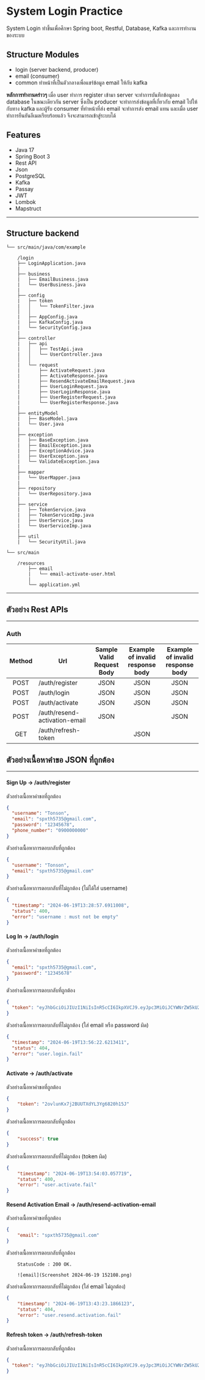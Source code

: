 # System Login Practice

System Login ทำขึ้นเพื่อศึกษา Spring boot, Restful, Database, Kafka และการทำงานของระบบ

## Structure Modules

* login (server backend, producer)
* email (consumer)
* common ทำหน้าที่เป็นตัวกลางเพื่อแชร์ข้อมูล email ให้กับ kafka

**หลักการทำงานคร่าวๆ** เมื่อ user ทำการ register เข้ามา server จะทำการบันทึกข้อมูลลง database ในขณะเดียวกัน server
ซึ่งเป็น producer จะทำการส่งข้อมูลที่เกี่ยวกับ email ไปให้กับทาง kafka และผู้รับ consumer ที่ทำหน้าที่ส่ง email
จะทำการส่ง email แทน และเมื่อ user ทำการยืนยันอีเมลเรียบร้อยแล้ว จึงจะสามารถเข้าสู่ระบบได้
## Features

* Java 17
* Spring Boot 3
* Rest API
* Json
* PostgreSQL
* Kafka
* Passay
* JWT
* Lombok
* Mapstruct

---

## Structure backend

    └── src/main/java/com/example

        /login
        ├── LoginApplication.java
        |
        ├── business
        |   ├── EmailBusiness.java
        |   └── UserBusiness.java
        |
        ├── config
        |   ├── token
        |   │   └── TokenFilter.java
        │   │
        |   ├── AppConfig.java
        |   ├── KafkaConfig.java
        |   └── SecurityConfig.java
        |
        ├── controller
        |   ├── api
        |   │   ├── TestApi.java
        |   │   └── UserController.java
        │   │
        |   └── request
        |       ├── ActivateRequest.java
        |       ├── ActivateResponse.java
        |       ├── ResendActivateEmailRequest.java
        |       ├── UserLoginRequest.java
        |       ├── UserLoginResponse.java
        |       ├── UserRegisterRequest.java
        |       └── UserRegisterResponse.java
        |
        ├── entityModel
        |   ├── BaseModel.java
        |   └── User.java
        |
        ├── exception
        |   ├── BaseException.java
        |   ├── EmailException.java
        |   ├── ExceptionAdvice.java
        |   ├── UserException.java
        |   └── ValidateException.java
        |
        ├── mapper
        |   └── UserMapper.java
        |
        ├── repository
        |   └── UserRepository.java
        |
        ├── service
        |   ├── TokenService.java
        |   ├── TokenServiceImp.java
        |   ├── UserService.java
        |   └── UserServiceImp.java
        |
        ├── util
        |   └── SecurityUtil.java

    └── src/main

        /resources
            ├── email
            |   └── email-activate-user.html
            |
            └── application.yml
---

## ตัวอย่าง Rest APIs

---
### Auth

| Method | Url                           | Sample Valid <br/>Request Body | Example of invalid <br/>response body | Example of invalid <br/>response body |
|:------:|-------------------------------|:------------------------------:|:-------------------------------------:|:-------------------------------------:|
|  POST  | /auth/register                |              JSON              |                 JSON                  |                 JSON                  |
|  POST  | /auth/login                   |              JSON              |                 JSON                  |                 JSON                  |
|  POST  | /auth/activate                |              JSON              |                 JSON                  |                 JSON                  |
|  POST  | /auth/resend-activation-email |              JSON              |                                       |                 JSON                  |
|  GET   | /auth/refresh-token           |                                |                 JSON                  |                                       |


## ตัวอย่างเนื้อหาคำขอ JSON ที่ถูกต้อง

---
#### Sign Up -> /auth/register

ตัวอย่างเนื้อหาคำขอที่ถูกต้อง
```json
{
  "username": "Tonson",
  "email": "spxth5735@gmail.com",
  "password": "12345678",
  "phone_number": "0900000000"
}
```
ตัวอย่างเนื้อหาการตอบกลับที่ถูกต้อง
```json
{
  "username": "Tonson",
  "email": "spxth5735@gmail.com"
}
```
ตัวอย่างเนื้อหาการตอบกลับที่ไม่ถูกต้อง (ไม่ได้ใส่ username)
```json
{
  "timestamp": "2024-06-19T13:28:57.6911008",
  "status": 400,
  "error": "username : must not be empty"
}
```

#### Log In -> /auth/login

ตัวอย่างเนื้อหาคำขอที่ถูกต้อง
```json
{
  "email": "spxth5735@gmail.com",
  "password": "12345678"
}
```
ตัวอย่างเนื้อหาการตอบกลับที่ถูกต้อง
```json
{
  "token": "eyJhbGciOiJIUzI1NiIsInR5cCI6IkpXVCJ9.eyJpc3MiOiJCYWNrZW5kU2VydmljZSIsInByaW5jaXBhbCI6MSwicm9sZSI6IlVTRVIiLCJleHAiOjE3MTg3ODIwMjZ9.084eDY-lf8-_UMNKHAQja-IxQse8VkiYPxLJ8S7yoTI"
}
```
ตัวอย่างเนื้อหาการตอบกลับที่ไม่ถูกต้อง (ใส่ email หรือ password ผิด)
```json
{
  "timestamp": "2024-06-19T13:56:22.6213411",
  "status": 404,
  "error": "user.login.fail"
}
```

#### Activate -> /auth/activate

ตัวอย่างเนื้อหาคำขอที่ถูกต้อง
```json
{
    "token": "2ovlunKx7j2BUUTXdYL3Yg6820h15J"
}
```
ตัวอย่างเนื้อหาการตอบกลับที่ถูกต้อง
```json
{
    "success": true
}
```
ตัวอย่างเนื้อหาการตอบกลับที่ไม่ถูกต้อง (token ผิด)
```json
{
    "timestamp": "2024-06-19T13:54:03.057719",
    "status": 400,
    "error": "user.activate.fail"
}
```

#### Resend Activation Email -> /auth/resend-activation-email

ตัวอย่างเนื้อหาคำขอที่ถูกต้อง
```json
{
    "email": "spxth5735@gmail.com"
}
```
ตัวอย่างเนื้อหาการตอบกลับที่ถูกต้อง
```
    StatusCode : 200 OK.
    
    ![email](Screenshot 2024-06-19 152108.png)
```
ตัวอย่างเนื้อหาการตอบกลับที่ไม่ถูกต้อง (ใส่ email ไม่ถูกต้อง)
```json
{
    "timestamp": "2024-06-19T13:43:23.1866123",
    "status": 404,
    "error": "user.resend.activation.fail"
}
```

#### Refresh token -> /auth/refresh-token

ตัวอย่างเนื้อหาการตอบกลับที่ถูกต้อง
```json
{
  "token": "eyJhbGciOiJIUzI1NiIsInR5cCI6IkpXVCJ9.eyJpc3MiOiJCYWNrZW5kU2VydmljZSIsInByaW5jaXBhbCI6MSwicm9sZSI6IlVTRVIiLCJleHAiOjE3MTg3ODYxNjJ9.F6vezzXiyVZQzh043IqGYIREqh9vcvMGWQpRLkIdfek"
}
```
